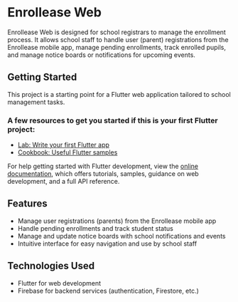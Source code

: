 # Enrollease Web

Enrollease Web is designed for school registrars to manage the enrollment process. It allows school staff to handle user (parent) registrations from the Enrollease mobile app, manage pending enrollments, track enrolled pupils, and manage notice boards or notifications for upcoming events.

## Getting Started

This project is a starting point for a Flutter web application tailored to school management tasks.

### A few resources to get you started if this is your first Flutter project:
- [Lab: Write your first Flutter app](https://docs.flutter.dev/get-started/codelab)
- [Cookbook: Useful Flutter samples](https://docs.flutter.dev/cookbook)

For help getting started with Flutter development, view the [online documentation](https://docs.flutter.dev/), which offers tutorials, samples, guidance on web development, and a full API reference.

## Features
- Manage user registrations (parents) from the Enrollease mobile app
- Handle pending enrollments and track student status
- Manage and update notice boards with school notifications and events
- Intuitive interface for easy navigation and use by school staff

## Technologies Used
- Flutter for web development
- Firebase for backend services (authentication, Firestore, etc.)
